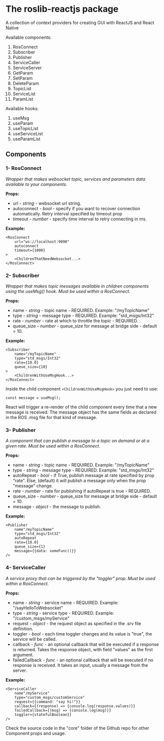 # The roslib-reactjs package

A collection of context providers for creating GUI with ReactJS and React Native

Available components:

1) RosConnect
2) Subscriber
3) Publisher
4) ServiceCaller
5) ServiceServer
6) GetParam
7) SetParam
8) DeleteParam
9) TopicList
10) ServiceList
11) ParamList

Available hooks:

1) useMsg
2) useParam
3) useTopicList
4) useServiceList
5) useParamList

## Components

### 1- RosConnect

*Wrapper that makes websocket topic, services and parameters data available to your components.*

**Props:**

- url - *string* - websocket url string.
- autoconnect - *bool* - specify if you want to recover connection automatically. Retry interval specified by timeout prop
- timeout -  *number* - specify time interval to retry connecting in ms.

**Example:**

    <RosConnect
        url="ws://localhost:9090"
        autoconnect
        timeout={1000}
    >
        <ChildrenThatNeedWebsocket...>
    </RosConnect>

### 2- Subscriber

*Wrapper that makes topic messages available in children components using the useMsg() hook. Must be used within a RosConnect.*

**Props:**

- name - *string* - topic name - REQUIRED. Example: "/myTopicName"
- type - *string* - message type - REQUIRED. Example: "std_msgs/Int32"
- rate -  *number* - rate at which to throttle the topic - REQUIRED.
- queue_size - *number* - queue_size for message at bridge side - default = 10.

**Example:**

    <Subscriber
        name="/myTopicName"
        type="std_msgs/Int32"
        rate={10.0}
        queue_size={10}
    >
        <ChildrenWithUseMsgHook...>
    </RosConnect>

Inside the child component `<ChildrenWithUseMsgHook>` you just need to use:

    const message = useMsg();

React will trigger a re-render of the child component every time that a new message is received. The message object has the same fields as declared in the ROS .msg file for that kind of message.

### 3- Publisher

*A component that can publish a message to a topic on demand or at a given rate. Must be used within a RosConnect.*

**Props:**

- name - *string* - topic name - REQUIRED. Example: "/myTopicName"
- type - *string* - message type - REQUIRED. Example: "std_msgs/Int32"
- autoRepeat - *bool* - if True, publish message at rate specified by prop "rate". Else, (default) it will publish a message only when the prop "message" change.
- rate -  *number* - rate for publishing if autoRepeat is true - REQUIRED.
- queue_size - *number* - queue_size for message at bridge side - default = 10.
- message - *object* - the message to publish.

**Example:**

    <Publisher
        name"/myTopicName"
        type="std_msgs/Int32"
        autoRepeat
        rate={10.0}
        queue_size={1}
        message={{data: someFunc()}}
    />

### 4- ServiceCaller

*A service proxy that can be triggered by the "toggler" prop. Must be used within a RosConnect.*

**Props:**

- name - *string* - service name - REQUIRED. Example: "/sayHelloToWebsocket"
- type - *string* - service type - REQUIRED. Example: "/custom_msgs/myService"
- request - *object* - the request object as specified in the .srv file definition.
- toggler -  *bool* - each time toggler changes and its value is "true", the service will be called.
- callback - *func* - an optional callback that will be executed if a response is returned. Takes the response object, with field "values" as the first argument.
- failedCallback - *func* - an optional callback that will be executed if no response is received. It takes an input, usually a message from the server.

**Example:**

    <ServiceCaller
        name"/myService"
        type="custom_msgs/customService"
        request={{command: "say hi!"}}
        callback={(response) => {console.log(response.values)}}
        failedCallback={(msg) => {console.log(msg)}}
        toggler={statefulBoolean}}
    />

Check the source code in the "core" folder of the Github repo for other Component props and usage.
